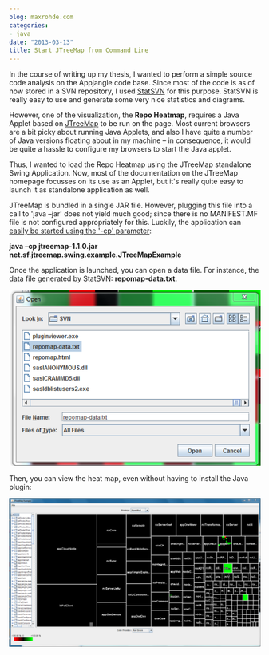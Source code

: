 ```yaml
---
blog: maxrohde.com
categories:
- java
date: "2013-03-13"
title: Start JTreeMap from Command Line
---
```


In the course of writing up my thesis, I wanted to perform a simple source code analysis on the Appjangle code base. Since most of the code is as of now stored in a SVN repository, I used [StatSVN](http://www.statsvn.org/) for this purpose. StatSVN is really easy to use and generate some very nice statistics and diagrams.

However, one of the visualization, the **Repo Heatmap**, requires a Java Applet based on [JTreeMap](http://jtreemap.sourceforge.net/) to be run on the page. Most current browsers are a bit picky about running Java Applets, and also I have quite a number of Java versions floating about in my machine – in consequence, it would be quite a hassle to configure my browsers to start the Java applet.

Thus, I wanted to load the Repo Heatmap using the JTreeMap standalone Swing Application. Now, most of the documentation on the JTreeMap homepage focusses on its use as an Applet, but it's really quite easy to launch it as standalone application as well.

JTreeMap is bundled in a single JAR file. However, plugging this file into a call to 'java –jar' does not yield much good; since there is no MANIFEST.MF file is not configured appropriately for this. Luckily, the application can [easily be started using the '-cp' parameter](http://samindaw.wordpress.com/2008/11/04/specifying-the-main-class-to-run-in-a-jar-file-from-command-line/):

**java –cp jtreemap-1.1.0.jar net.sf.jtreemap.swing.example.JTreeMapExample**

Once the application is launched, you can open a data file. For instance, the data file generated by StatSVN: **repomap-data.txt**.

![](images/031313_2127_startjtreem1.png)

Then, you can view the heat map, even without having to install the Java plugin:

![](images/031313_2127_startjtreem2.png)
